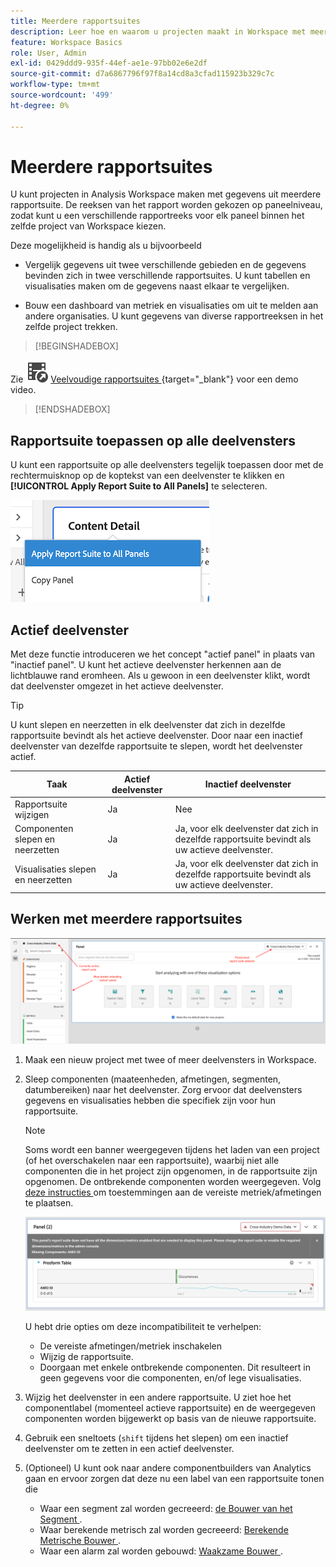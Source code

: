 ```yaml
---
title: Meerdere rapportsuites
description: Leer hoe en waarom u projecten maakt in Workspace met meerdere rapportsuite
feature: Workspace Basics
role: User, Admin
exl-id: 0429ddd9-935f-44ef-ae1e-97bb02e6e2df
source-git-commit: d7a6867796f97f8a14cd8a3cfad115923b329c7c
workflow-type: tm+mt
source-wordcount: '499'
ht-degree: 0%

---
```


# Meerdere rapportsuites

U kunt projecten in Analysis Workspace maken met gegevens uit meerdere rapportsuite. De reeksen van het rapport worden gekozen op paneelniveau, zodat kunt u een verschillende rapportreeks voor elk paneel binnen het zelfde project van Workspace kiezen.

Deze mogelijkheid is handig als u bijvoorbeeld

* Vergelijk gegevens uit twee verschillende gebieden en de gegevens bevinden zich in twee verschillende rapportsuites. U kunt tabellen en visualisaties maken om de gegevens naast elkaar te vergelijken.

* Bouw een dashboard van metriek en visualisaties om uit te melden aan andere organisaties. U kunt gegevens van diverse rapportreeksen in het zelfde project trekken.


>[!BEGINSHADEBOX]

Zie ![ VideoCheckedOut ](/help/assets/icons/VideoCheckedOut.svg) [ Veelvoudige rapportsuites ](https://video.tv.adobe.com/v/32843?quality=12&learn=on){target="_blank"} voor een demo video.

>[!ENDSHADEBOX]


## Rapportsuite toepassen op alle deelvensters

U kunt een rapportsuite op alle deelvensters tegelijk toepassen door met de rechtermuisknop op de koptekst van een deelvenster te klikken en **[!UICONTROL Apply Report Suite to All Panels]** te selecteren.

![](assets/apply-rs-all-panels.png)

## Actief deelvenster

Met deze functie introduceren we het concept &quot;actief panel&quot; in plaats van &quot;inactief panel&quot;. U kunt het actieve deelvenster herkennen aan de lichtblauwe rand eromheen. Als u gewoon in een deelvenster klikt, wordt dat deelvenster omgezet in het actieve deelvenster.

>[!TIP]
>U kunt slepen en neerzetten in elk deelvenster dat zich in dezelfde rapportsuite bevindt als het actieve deelvenster. Door naar een inactief deelvenster van dezelfde rapportsuite te slepen, wordt het deelvenster actief.

| Taak | Actief deelvenster | Inactief deelvenster |
| --- | --- | --- |
| Rapportsuite wijzigen | Ja | Nee |
| Componenten slepen en neerzetten | Ja | Ja, voor elk deelvenster dat zich in dezelfde rapportsuite bevindt als uw actieve deelvenster. |
| Visualisaties slepen en neerzetten | Ja | Ja, voor elk deelvenster dat zich in dezelfde rapportsuite bevindt als uw actieve deelvenster. |

## Werken met meerdere rapportsuites

![](assets/mrs-ui.png)

1. Maak een nieuw project met twee of meer deelvensters in Workspace.

1. Sleep componenten (maateenheden, afmetingen, segmenten, datumbereiken) naar het deelvenster. Zorg ervoor dat deelvensters gegevens en visualisaties hebben die specifiek zijn voor hun rapportsuite.


   >[!NOTE]
   >Soms wordt een banner weergegeven tijdens het laden van een project (of het overschakelen naar een rapportsuite), waarbij niet alle componenten die in het project zijn opgenomen, in de rapportsuite zijn opgenomen. De ontbrekende componenten worden weergegeven. Volg [ deze instructies ](/help/admin/admin-console/permissions/product-profile.md) om toestemmingen aan de vereiste metriek/afmetingen te plaatsen.

   ![](assets/incompat-rs.png)

   U hebt drie opties om deze incompatibiliteit te verhelpen:
   * De vereiste afmetingen/metriek inschakelen
   * Wijzig de rapportsuite.
   * Doorgaan met enkele ontbrekende componenten. Dit resulteert in geen gegevens voor die componenten, en/of lege visualisaties.

1. Wijzig het deelvenster in een andere rapportsuite. U ziet hoe het componentlabel (momenteel actieve rapportsuite) en de weergegeven componenten worden bijgewerkt op basis van de nieuwe rapportsuite.

1. Gebruik een sneltoets (`shift` tijdens het slepen) om een inactief deelvenster om te zetten in een actief deelvenster.

1. (Optioneel) U kunt ook naar andere componentbuilders van Analytics gaan en ervoor zorgen dat deze nu een label van een rapportsuite tonen die

   * Waar een segment zal worden gecreeerd: [ de Bouwer van het Segment ](https://experienceleague.adobe.com/docs/analytics/components/segmentation/segmentation-workflow/seg-build.html).
   * Waar berekende metrisch zal worden gecreeerd: [ Berekende Metrische Bouwer ](https://experienceleague.adobe.com/docs/analytics/components/calculated-metrics/calcmetric-workflow/cm-build-metrics.html).
   * Waar een alarm zal worden gebouwd: [ Waakzame Bouwer ](https://experienceleague.adobe.com/docs/analytics/components/alerts/alert-builder.html).

